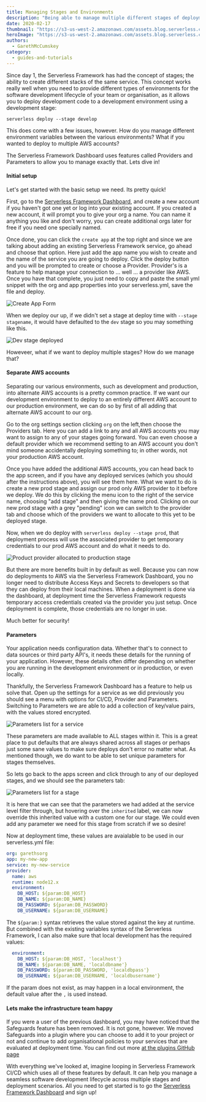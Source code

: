 ```yaml
---
title: Managing Stages and Environments
description: "Being able to manage multiple different stages of deployment within different environments is essential, and Serverless Framework Pro shows you how"
date: 2020-02-17
thumbnail: "https://s3-us-west-2.amazonaws.com/assets.blog.serverless.com/stages-and-environments/img-thumb-environment-stages.png"
heroImage: "https://s3-us-west-2.amazonaws.com/assets.blog.serverless.com/stages-and-environments/img-blog-environment-stages.png"
authors:
  - GarethMcCumskey
category:
  - guides-and-tutorials
---
```


Since day 1, the Serverless Framework has had the concept of stages; the ability to create different stacks of the same service. This concept works really well when you need to provide different types of environments for the software development lifecycle of your team or organisation, as it allows you to deploy development code to a development environment using a development stage:

`serverless deploy --stage develop`

This does come with a few issues, however. How do you manage different environment variables between the various environments? What if you wanted to deploy to multiple AWS accounts? 

The Serverless Framework Dashboard uses features called Providers and Parameters to allow you to manage exactly that. Lets dive in!

#### Initial setup

Let's get started with the basic setup we need. Its pretty quick!

First, go to the [Serverless Framework Dashboard](https://app.serverless.com), and create a new account if you haven't got one yet or log into your existing account. If you created a new account, it will prompt you to give your org a name. You can name it anything you like and don't worry, you can create additional orgs later for free if you need one specially named.

Once done, you can click the `create app` at the top right and since we are talking about adding an existing Serverless Framework service, go ahead and choose that option. Here just add the app name you wish to create and the name of the service you are going to deploy. Click the deploy button and you will be prompted to create or choose a Provider. Provider's is a feature to help manage your connection to ... well ... a provider like AWS. Once you have that complete, you just need to copy and paste the small yml snippet with the org and app properties into your serverless.yml, save the file and deploy.

![Create App Form](https://s3-us-west-2.amazonaws.com/assets.blog.serverless.com/stages-and-environments/CreateAppFormEdit.png)

When we deploy our up, if we didn't set a stage at deploy time with `--stage stagename`, it would have defaulted to the `dev` stage so you may something like this. 

![Dev stage deployed](https://s3-us-west-2.amazonaws.com/assets.blog.serverless.com/stages-and-environments/DevStageDeployedEdit.png)

Howeveer, what if we want to deploy multiple stages? How do we manage that?

#### Separate AWS accounts

Separating our various environments, such as development and production, into alternate AWS accounts is a pretty common practice. If we want our development environment to deploy to an entirely different AWS account to our production environment, we can do so by first of all adding that alternate AWS account to our org.

Go to the org settings section clicking `org` on the left,then choose the Providers tab. Here you can add a link to any and all AWS accounts you may want to assign to any of your stages going forward. You can even choose a default provider which we recommend setting to an AWS account you don't mind someone accidentally deploying something to; in other words, not your production AWS account.

Once you have added the additional AWS accounts, you can head back to the app screen, and if you have any deployed services (which you should after the instructions above), you will see them here. What we want to do is create a new prod stage and assign our prod only AWS provider to it before we deploy. We do this by clicking the menu icon to the right of the service name, choosing "add stage" and then giving the name prod. Clicking on our new prod stage with a grey "pending" icon we can switch to the provider tab and choose which of the providers we want to allocate to this yet to be deployed stage. 

Now, when we do deploy with `serverless deploy --stage prod`, that deployment process will use the associated provider to get temporary credentials to our prod AWS account and do what it needs to do.

![Product provider allocated to production stage](https://s3-us-west-2.amazonaws.com/assets.blog.serverless.com/stages-and-environments/ProductProviderAllocatedEdit.png)

But there are more benefits built in by default as well. Because you can now do deployments to AWS via the Serverless Framework Dashboard, you no longer need to distribute Access Keys and Secrets to developers so that they can deploy from their local machines. When a deployment is done via the dashboard, at deployment time the Serverless Framework requests temporary access credentials created via the provider you just setup. Once deployment is complete, those credentials are no longer in use. 

Much better for security!

#### Parameters

Your application needs configuration data. Whether that's to connect to data sources or third party API's, it needs these details for the running of your application. However, these details often differ depending on whether you are running in the development environment or in production, or even locally.

Thankfully, the Serverless Framework Dashboard has a feature to help us solve that. Open up the settings for a service as we did previously you should see a menu with options for CI/CD, Provider and Parameters. Switching to Parameters we are able to add a collection of key/value pairs, with the values stored encrypted. 

![Parameters list for a service](https://s3-us-west-2.amazonaws.com/assets.blog.serverless.com/stages-and-environments/ParametersForServiceEdit.png)

These parameters are made available to ALL stages within it. This is a great place to put defaults that are always shared across all stages or perhaps just some sane values to make sure deploys don't error no matter what. As mentioned though, we do want to be able to set unique parameters for stages themselves.

So lets go back to the apps screen and click through to any of our deployed stages, and we should see the parameters tab:

![Parameters list for a stage](https://s3-us-west-2.amazonaws.com/assets.blog.serverless.com/stages-and-environments/ParametersForStageEdit.png)

It is here that we can see that the parameters we had added at the service level filter through, but hovering over the `inherited` label, we can now override this inherited value with a custom one for our stage. We could even add any parameter we need for this stage from scratch if we so desire!

Now at deployment time, these values are avaialable to be used in our serverless.yml file:

```yaml
org: garethsorg
app: my-new-app
service: my-new-service
provider:
  name: aws
  runtime: node12.x
  environment:    
    DB_HOST: ${param:DB_HOST}
    DB_NAME: ${param:DB_NAME}
    DB_PASSWORD: ${param:DB_PASSWORD}
    DB_USERNAME: ${param:DB_USERNAME}
```
 
The `${param:}` syntax retrieves the value stored against the key at runtime. But combined with the existing variables syntax of the Serverless Framework, I can also make sure that local development has the required values:

```yaml
  environment:    
    DB_HOST: ${param:DB_HOST, 'localhost'}
    DB_NAME: ${param:DB_NAME, 'localdbname'}
    DB_PASSWORD: ${param:DB_PASSWORD, 'localdbpass'}
    DB_USERNAME: ${param:DB_USERNAME, 'localdbusername'}
```

If the param does not exist, as may happen in a local environment, the default value after the `,` is used instead.

#### Lets make the infrastructure team happy

If you were a user of the previous dashboard, you may have noticed that the Safeguards feature has been removed. It is not gone, however. We moved Safeguards into a plugin where you can choose to add it to your project or not and continue to add organisational policies to your services that are evaluated at deployment time. You can find out more [at the plugins GitHub page](https://github.com/serverless/safeguards-plugin) 

With everything we've looked at, imagine looping in Serverless Framework CI/CD which uses all of these features by default. It can help you manage a seamless software development lifecycle across multiple stages and deployment scenarios. All you need to get started is to go the [Serverless Framework Dashboard](https://app.serverless.com) and sign up!
